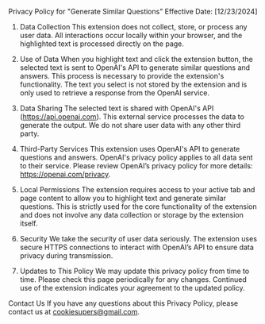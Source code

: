 Privacy Policy for "Generate Similar Questions"
Effective Date: [12/23/2024]

1. Data Collection
This extension does not collect, store, or process any user data. All interactions occur locally within your browser, and the highlighted text is processed directly on the page.

2. Use of Data
When you highlight text and click the extension button, the selected text is sent to OpenAI's API to generate similar questions and answers. This process is necessary to provide the extension's functionality. The text you select is not stored by the extension and is only used to retrieve a response from the OpenAI service.

3. Data Sharing
The selected text is shared with OpenAI's API (https://api.openai.com). This external service processes the data to generate the output. We do not share user data with any other third party.

4. Third-Party Services
This extension uses OpenAI's API to generate questions and answers. OpenAI's privacy policy applies to all data sent to their service. Please review OpenAI’s privacy policy for more details: https://openai.com/privacy.

5. Local Permissions
The extension requires access to your active tab and page content to allow you to highlight text and generate similar questions. This is strictly used for the core functionality of the extension and does not involve any data collection or storage by the extension itself.

6. Security
We take the security of user data seriously. The extension uses secure HTTPS connections to interact with OpenAI’s API to ensure data privacy during transmission.

7. Updates to This Policy
We may update this privacy policy from time to time. Please check this page periodically for any changes. Continued use of the extension indicates your agreement to the updated policy.

Contact Us
If you have any questions about this Privacy Policy, please contact us at cookiesupers@gmail.com.
